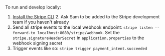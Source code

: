 To run and develop locally:

1. [Install the Stripe CLI](https://stripe.com/docs/stripe-cli)
   2. Ask Sam to be added to the Stripe development team if you haven't already
2. Send all stripe events to the local webhook endpoint: ``stripe listen --forward-to localhost:8080/stripe/webhook``. Set the `stripe.signatureHeaderSecret` in `application.properties` to the webhook signing secret
3. Trigger events like so: ``stripe trigger payment_intent.succeeded``